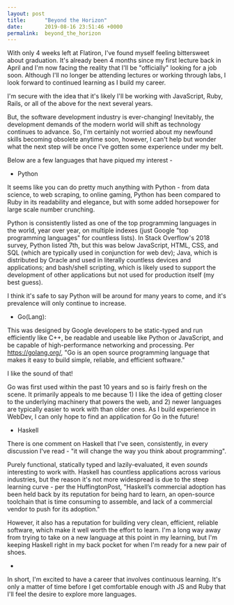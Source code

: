 ```yaml
---
layout: post
title:      "Beyond the Horizon"
date:       2019-08-16 23:51:46 +0000
permalink:  beyond_the_horizon
---
```



With only 4 weeks left at Flatiron, I've found myself feeling bittersweet about graduation. It's already been 4 months since my first lecture back in April and I'm now facing the reality that I'll be "officially" looking for a job soon. Although I'll no longer be attending lectures or working through labs, I look forward to continued learning as I build my career.

I'm secure with the idea that it's likely I'll be working with JavaScript, Ruby, Rails, or all of the above for the next several years.

But, the software development industry is ever-changing! Inevitably, the development demands of the modern world will shift as technology continues to advance. So, I'm certainly not worried about my newfound skills becoming obsolete anytime soon, however, I can't help but wonder what the next step will be once I've gotten some experience under my belt.

Below are a few languages that have piqued my interest -

* Python

It seems like you can do pretty much anything with Python - from data science, to web scraping, to online gaming, Python has been compared to Ruby in its readability and elegance, but with some added horsepower for large scale number crunching.

Python is consistently listed as one of the top programming languages in the world, year over year, on multiple indexes (just Google "top programming languages" for countless lists). In Stack Overflow's 2018 survey, Python listed 7th, but this was below JavaScript, HTML, CSS, and SQL (which are typically used in conjunction for web dev); Java, which is distributed by Oracle and used in literally countless devices and applications; and bash/shell scripting, which is likely used to support the development of other applications but not used for production itself (my best guess). 

I think it's safe to say Python will be around for many years to come, and it's prevalence will only continue to increase.

* Go(Lang):

This was designed by Google developers to be static-typed and run efficiently like C++, be readable and useable like Python or JavaScript, and be capable of high-performance networking and processing. Per https://golang.org/, "Go is an open source programming language that makes it easy to build simple, reliable, and efficient software." 

I like the sound of that! 

Go was first used within the past 10 years and so is fairly fresh on the scene. It primarily appeals to me because 1) I like the idea of getting closer to the underlying machinery that powers the web, and 2) newer languages are typically easier to work with than older ones. As I build experience in WebDev, I can only hope to find an application for Go in the future!

* Haskell

There is one comment on Haskell that I've seen, consistently, in every discussion I've read - "it will change the way you think about programming". 

Purely functional, statically typed and lazily-evaluated, it even *sounds* interesting to work with. Haskell has countless applications across various industries, but the reason it's not more widespread is due to the steep learning curve - per the HuffingtonPost, "Haskell’s commercial adoption has been held back by its reputation for being hard to learn, an open-source toolchain that is time consuming to assemble, and lack of a commercial vendor to push for its adoption."

However, it also has a reputation for building very clean, efficient, reliable software, which make it well worth the effort to learn. I'm a long way away from trying to take on a new language at this point in my learning, but I'm keeping Haskell right in my back pocket for when I'm ready for a new pair of shoes.

-

In short, I'm excited to have a career that involves continuous learning. It's only a matter of time before I get comfortable enough with JS and Ruby that I'll feel the desire to explore more languages.


